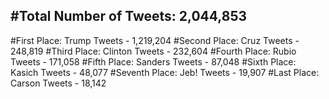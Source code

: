 #Total Number of Tweets: 2,044,853 
---
#First Place: Trump Tweets - 1,219,204
#Second Place: Cruz Tweets - 248,819
#Third Place: Clinton Tweets - 232,604
#Fourth Place: Rubio Tweets - 171,058
#Fifth Place: Sanders Tweets - 87,048
#Sixth Place: Kasich Tweets - 48,077
#Seventh Place: Jeb! Tweets - 19,907
#Last Place: Carson Tweets - 18,142
